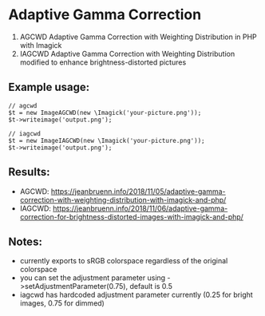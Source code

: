 # Adaptive Gamma Correction

1. AGCWD Adaptive Gamma Correction with Weighting Distribution in PHP with Imagick
2. IAGCWD Adaptive Gamma Correction with Weighting Distribution modified to enhance brightness-distorted pictures

## Example usage:

```
// agcwd
$t = new ImageAGCWD(new \Imagick('your-picture.png'));
$t->writeimage('output.png');

// iagcwd
$t = new ImageIAGCWD(new \Imagick('your-picture.png'));
$t->writeimage('output.png');
```

## Results:

* AGCWD: https://jeanbruenn.info/2018/11/05/adaptive-gamma-correction-with-weighting-distribution-with-imagick-and-php/
* IAGCWD: https://jeanbruenn.info/2018/11/06/adaptive-gamma-correction-for-brightness-distorted-images-with-imagick-and-php/

## Notes:

* currently exports to sRGB colorspace regardless of the original colorspace
* you can set the adjustment parameter using ->setAdjustmentParameter(0.75), default is 0.5
* iagcwd has hardcoded adjustment parameter currently (0.25 for bright images, 0.75 for dimmed)
